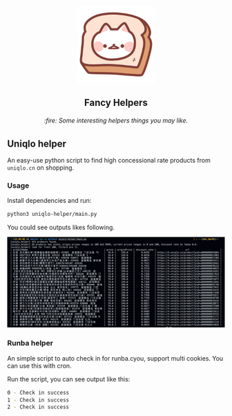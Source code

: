 <p align="center"><a href="" target="_blank" rel="noopener noreferrer"><img width="180" src="logo.png" alt="logo"></a></p>

<h2 align="center">Fancy Helpers</h2>
<h6 align="center">:fire: Some interesting helpers things you may like.</h6>

## Uniqlo helper

An easy-use python script to find high concessional rate products from `uniqlo.cn` on shopping.

### Usage

Install dependencies and run:

```bash
python3 uniqlo-helper/main.py
```

You could see outputs likes following.

![img](/assets/images/2023-04-01-15-47-21.png)

### Runba helper

An simple script to auto check in for runba.cyou, support multi cookies. You can use this with cron.

Run the script, you can see output like this:

```bash
0 - Check in success
1 - Check in success
2 - Check in success
```
